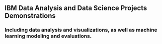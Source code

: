 ## IBM Data Analysis and Data Science Projects Demonstrations

### Including data analysis and visualizations, as well as machine learning modeling and evaluations.
